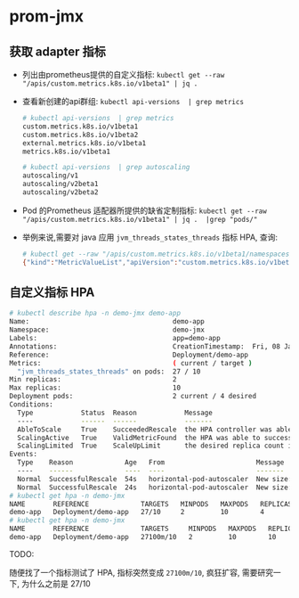 # prom-jmx

## 获取 adapter 指标

- 列出由prometheus提供的自定义指标: `kubectl get --raw "/apis/custom.metrics.k8s.io/v1beta1" | jq .`
- 查看新创建的api群组: `kubectl api-versions  | grep metrics`

  ```bash
  # kubectl api-versions  | grep metrics
  custom.metrics.k8s.io/v1beta1
  custom.metrics.k8s.io/v1beta2
  external.metrics.k8s.io/v1beta1
  metrics.k8s.io/v1beta1

  # kubectl api-versions  | grep autoscaling
  autoscaling/v1
  autoscaling/v2beta1
  autoscaling/v2beta2
  ```

- Pod 的Prometheus 适配器所提供的缺省定制指标: `kubectl get --raw "/apis/custom.metrics.k8s.io/v1beta1" | jq .  |grep "pods/"`

- 举例来说,需要对 java 应用 `jvm_threads_states_threads` 指标 HPA, 查询:

  ```bash
  # kubectl get --raw "/apis/custom.metrics.k8s.io/v1beta1/namespaces/demo-jmx/pods/*/jvm_threads_states_threads"
  {"kind":"MetricValueList","apiVersion":"custom.metrics.k8s.io/v1beta1","metadata":{"selfLink":"/apis/custom.metrics.k8s.io/v1beta1/namespaces/demo-jmx/pods/%2A/jvm_threads_states_threads"},"items":[{"describedObject":{"kind":"Pod","namespace":"demo-jmx","name":"demo-app-5d45f58f59-wz5fm","apiVersion":"/v1"},"metricName":"jvm_threads_states_threads","timestamp":"2021-01-07T10:19:41Z","value":"27","selector":null}]}
  ```

## 自定义指标 HPA

```bash
# kubectl describe hpa -n demo-jmx demo-app
Name:                                    demo-app
Namespace:                               demo-jmx
Labels:                                  app=demo-app
Annotations:                             CreationTimestamp:  Fri, 08 Jan 2021 15:04:59 +0800
Reference:                               Deployment/demo-app
Metrics:                                 ( current / target )
  "jvm_threads_states_threads" on pods:  27 / 10
Min replicas:                            2
Max replicas:                            10
Deployment pods:                         2 current / 4 desired
Conditions:
  Type            Status  Reason            Message
  ----            ------  ------            -------
  AbleToScale     True    SucceededRescale  the HPA controller was able to update the target scale to 4
  ScalingActive   True    ValidMetricFound  the HPA was able to successfully calculate a replica count from pods metric jvm_threads_states_threads
  ScalingLimited  True    ScaleUpLimit      the desired replica count is increasing faster than the maximum scale rate
Events:
  Type    Reason             Age   From                       Message
  ----    ------             ----  ----                       -------
  Normal  SuccessfulRescale  54s   horizontal-pod-autoscaler  New size: 2; reason: Current number of replicas below Spec.MinReplicas
  Normal  SuccessfulRescale  24s   horizontal-pod-autoscaler  New size: 4; reason: pods metric jvm_threads_states_threads above target
# kubectl get hpa -n demo-jmx
NAME       REFERENCE             TARGETS   MINPODS   MAXPODS   REPLICAS   AGE
demo-app   Deployment/demo-app   27/10     2         10        4          98s
# kubectl get hpa -n demo-jmx
NAME       REFERENCE             TARGETS     MINPODS   MAXPODS   REPLICAS   AGE
demo-app   Deployment/demo-app   27100m/10   2         10        10         15m
```

TODO:

随便找了一个指标测试了 HPA, 指标突然变成 `27100m/10`, 疯狂扩容, 需要研究一下, 为什么之前是 27/10
